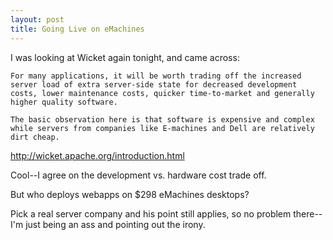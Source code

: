 ```yaml
---
layout: post
title: Going Live on eMachines
---
```


I was looking at Wicket again tonight, and came across:

    For many applications, it will be worth trading off the increased server load of extra server-side state for decreased development costs, lower maintenance costs, quicker time-to-market and generally higher quality software.

    The basic observation here is that software is expensive and complex while servers from companies like E-machines and Dell are relatively dirt cheap.

http://wicket.apache.org/introduction.html

Cool--I agree on the development vs. hardware cost trade off.

But who deploys webapps on $298 eMachines desktops?

Pick a real server company and his point still applies, so no problem there--I'm just being an ass and pointing out the irony.


